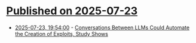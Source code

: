 # [Published on 2025-07-23](index.md)

* [2025-07-23, 19:54:00](https://soylentnews.org/article.pl?sid=25/07/22/0833233&from=rss) - [Conversations Between LLMs Could Automate the Creation of Exploits, Study Shows](https://soylentnews.org/article.pl?sid=25/07/22/0833233&from=rss)
